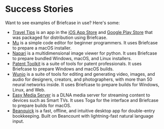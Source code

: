 # Success Stories

Want to see examples of Briefcase in use? Here's some:

- [Travel Tips](https://github.com/freakboy3742/traveltips) is an app in
  the [iOS App
  Store](https://apps.apple.com/au/app/travel-tips/id1336372310) and
  [Google Play
  Store](https://play.google.com/store/apps/details?id=com.keith_magee.traveltips)
  that was packaged for distribution using Briefcase.
- [Mu](https://codewith.mu) is a simple code editor for beginner
  programmers. It uses Briefcase to prepare a macOS installer.
- [Napari](https://napari.org/) is a multidimensional image viewer for
  python. It uses Briefcase to prepare bundled Windows, macOS, and Linux
  installers.
- [Patent Toolkit](https://patenttk.com/) is a suite of tools for patent
  professionals. It uses Briefcase to prepare Windows and macOS builds.
- [Wunjo](https://wunjo.online/) is a suite of tools for editing and
  generating video, images, and audio for designers, creators, and
  photographers, with more than 50 neural networks inside. It uses
  Briefcase to prepare builds for Windows, Linux, and Web.
- [Easy Media Server](https://apps.rsmail.co/easy-media-server) is a
  DLNA media server for streaming content to devices such as Smart TVs.
  It uses Toga for the interface and Briefcase to prepare builds for
  macOS.
- [Beanquick](https://twobitsware.com/beanquick) is a fast, offline, and
  intuitive desktop app for double-entry bookkeeping. Built on
  Beancount with
  lightning-fast natural language input.
